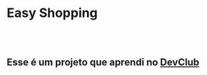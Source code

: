 <h1>Easy Shopping</h1>
<br>
<br>
<h2>Esse é um projeto que aprendi no <a href="https://rodolfomori.com.br/devclub">DevClub</a></h2>
